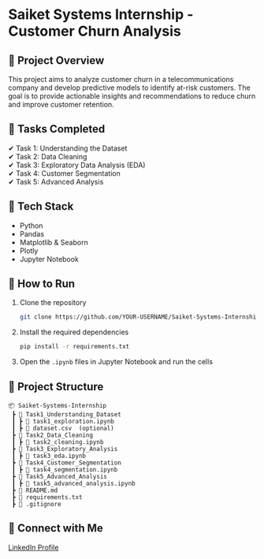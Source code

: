 # Saiket Systems Internship - Customer Churn Analysis  

## 📌 Project Overview  
This project aims to analyze customer churn in a telecommunications company and develop predictive models to identify at-risk customers. The goal is to provide actionable insights and recommendations to reduce churn and improve customer retention.

## 📝 Tasks Completed  
✔ Task 1: Understanding the Dataset  
✔ Task 2: Data Cleaning  
✔ Task 3: Exploratory Data Analysis (EDA)  
✔ Task 4: Customer Segmentation  
✔ Task 5: Advanced Analysis  

## 🔧 Tech Stack  
- Python  
- Pandas  
- Matplotlib & Seaborn  
- Plotly  
- Jupyter Notebook  

## 🚀 How to Run  
1. Clone the repository  
   ```bash
   git clone https://github.com/YOUR-USERNAME/Saiket-Systems-Internship.git
   ```
2. Install the required dependencies  
   ```bash
   pip install -r requirements.txt
   ```
3. Open the `.ipynb` files in Jupyter Notebook and run the cells  

## 📂 Project Structure  
```
📦 Saiket-Systems-Internship
 ┣ 📂 Task1_Understanding_Dataset
 ┃ ┣ 📜 task1_exploration.ipynb
 ┃ ┣ 📜 dataset.csv  (optional)
 ┣ 📂 Task2_Data_Cleaning
 ┃ ┣ 📜 task2_cleaning.ipynb
 ┣ 📂 Task3_Exploratory_Analysis
 ┃ ┣ 📜 task3_eda.ipynb
 ┣ 📂 Task4_Customer_Segmentation
 ┃ ┣ 📜 task4_segmentation.ipynb
 ┣ 📂 Task5_Advanced_Analysis
 ┃ ┣ 📜 task5_advanced_analysis.ipynb
 ┣ 📜 README.md
 ┣ 📜 requirements.txt
 ┣ 📜 .gitignore
```

## 🔗 Connect with Me  
[LinkedIn Profile](www.linkedin.com/in/mohd-avaish-706935279)  

